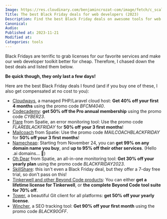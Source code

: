 ```yaml
---
Image: https://res.cloudinary.com/benjamincrozat-com/image/fetch/c_scale,f_webp,q_auto,w_1200/https://life-long-bunny.fra1.digitaloceanspaces.com/media-library/production/260/01HFS214MW2VYGDATWKPGS0405.jpg
Title: The best Black Friday deals for web developers (2023)
Description: Find the best Black Friday deals on awesome tools for web developers.
Canonical: 
Audio:
Published at: 2023-11-21
Modified at: 
Categories: tools
---
```


Black Fridays are terrific to grab licenses for our favorite services and make our web developer toolkit better for cheap. Therefore, I chased down the best deals and listed them below.

**Be quick though, they only last a few days!**

Here are the best Black Friday deals I found (and if you buy one of these, I also get compensated at no cost to you):

- [Cloudways](/recommends/cloudways), a managed PHP/Laravel cloud host: **Get 40% off your first 4 months** using the promo code *BFCM4040*.
- [Codecademy](/recommends/codecademy): **get 50% off the Pro annual membership** using the promo code *CYBER23*.
- [Flare](/recommends/flare) from Spatie, an error monitoring tool: Use the promo code *FLAREBLACKFRIDAY*  for **50% off your 3 first months**!
- [Mailcoach](/recommends/mailcoach) from Spatie: Use the promo code *MAILCOACHBLACKFRIDAY* for **50% off your 3 first months**!
- [Namecheap](https://namecheap.pxf.io/AW5q3J): Starting from November 24, you can **get 99% on any domain name you buy**, and **up to 95% off their other services**. (Hello .ai domains… 👀)
- [Oh Dear](/recommends/oh-dear) from Spatie, an all-in-one monitoring tool: **Get 30% off your yearly plan** using the promo code *BLACKFRIDAY2023*.
- [SkillShare](/recommends/skillshare): this isn't even a Black Friday deal, but they offer a 7-day free trial, so don't pass on this!
- [Tinkerwell and other Beyond Code products](https://beyondco.de/cyber-week?ref=benjamincrozat): You can either **get a lifetime license for Tinkerwell**, or **the complete Beyond Code tool suite for 70% off**.
- [Tower](/recommends/tower), a beautiful Git client for all platforms: **get 50% off your yearly license**. 
- [Wincher](/recommends/wincher), a SEO tracking tool: **Get 90% off your first month** using the promo code *BLACK90OFF*.